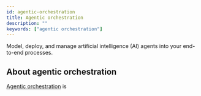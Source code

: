 ```yaml
---
id: agentic-orchestration
title: Agentic orchestration
description: ""
keywords: ["agentic orchestration"]
---
```


Model, deploy, and manage artificial intelligence (AI) agents into your end-to-end processes.

## About agentic orchestration

[Agentic orchestration](https://camunda.com/agentic-orchestration/) is